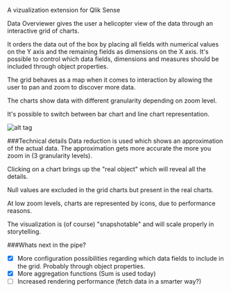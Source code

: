 A vizualization extension for Qlik Sense

Data Overviewer gives the user a helicopter view of the data through an interactive grid of charts.

It orders the data out of the box by placing all fields with numerical values on the Y axis and the remaining fields as dimensions on the X axis.
It's possible to control which data fields, dimensions and measures should be included through object properties.

The grid behaves as a map when it comes to interaction by allowing the user to pan and zoom to discover more data.

The charts show data with different granularity depending on zoom level.

It's possible to switch between bar chart and line chart representation.

![alt tag](https://cloud.githubusercontent.com/assets/13997395/9591419/8a0b3fcc-503b-11e5-9d94-2709a2edb0aa.gif)

###Technical details
Data reduction is used which shows an approximation of the actual data. The approximation gets more accurate the more you zoom in (3 granularity levels).

Clicking on a chart brings up the "real object" which will reveal all the details.

Null values are excluded in the grid charts but present in the real charts.

At low zoom levels, charts are represented by icons, due to performance reasons.

The visualization is (of course) "snapshotable" and will scale properly in storytelling.

###Whats next in the pipe?
- [x] More configuration possibilities regarding which data fields to include in the grid. Probably through object properties.
- [x] More aggregation functions (Sum is used today)
- [ ] Increased rendering performance (fetch data in a smarter way?)
